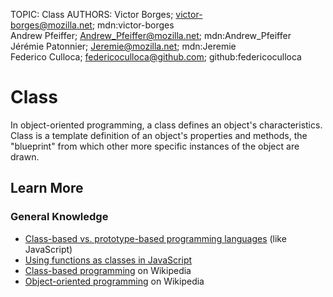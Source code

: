 TOPIC: Class
AUTHORS: Victor Borges; victor-borges@mozilla.net; mdn:victor-borges
         Andrew Pfeiffer; Andrew_Pfeiffer@mozilla.net; mdn:Andrew_Pfeiffer
         Jérémie Patonnier; Jeremie@mozilla.net; mdn:Jeremie
         Federico Culloca; federicoculloca@github.com; github:federicoculloca

# Class

In object-oriented programming, a class defines an object's characteristics. Class is a template
definition of an object's properties and methods, the "blueprint" from which other more
specific instances of the object are drawn.

## Learn More

### General Knowledge

- [Class-based vs. prototype-based programming languages](https://developer.mozilla.org/en-US/docs/Web/JavaScript/Guide/Details_of_the_Object_Model#Class-based_vs._prototype-based_languages)
(like JavaScript)
- [Using functions as classes in JavaScript](https://developer.mozilla.org/en-US/docs/Web/JavaScript/Introduction_to_Object-Oriented_JavaScript#The_Class)
- [Class-based programming](https://en.wikipedia.org/wiki/Class-based_programming) on Wikipedia
- [Object-oriented programming](https://en.wikipedia.org/wiki/Object-oriented_programming) on Wikipedia
